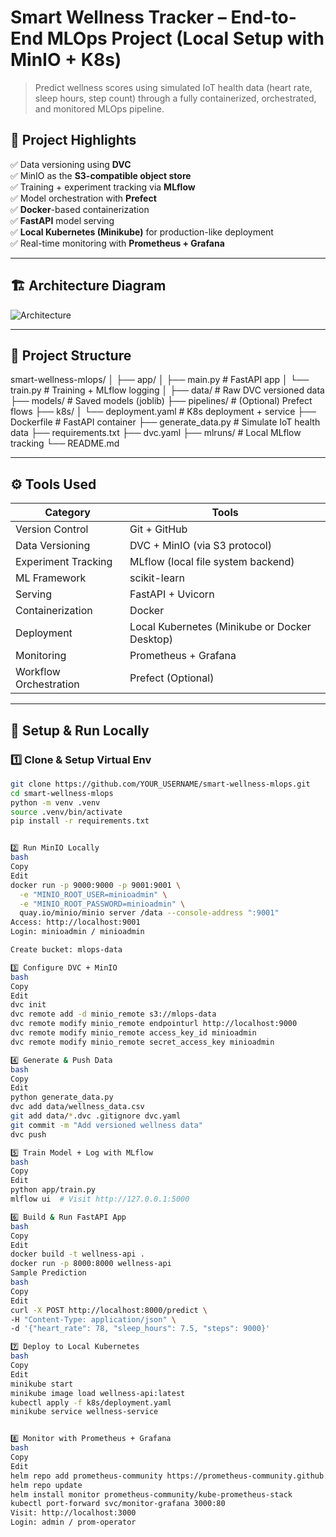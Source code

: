 # Smart Wellness Tracker – End-to-End MLOps Project (Local Setup with MinIO + K8s)

> Predict wellness scores using simulated IoT health data (heart rate, sleep hours, step count) through a fully containerized, orchestrated, and monitored MLOps pipeline.

## 🚀 Project Highlights

✅ Data versioning using **DVC**  
✅ MinIO as the **S3-compatible object store**  
✅ Training + experiment tracking via **MLflow**  
✅ Model orchestration with **Prefect**  
✅ **Docker**-based containerization  
✅ **FastAPI** model serving  
✅ **Local Kubernetes (Minikube)** for production-like deployment  
✅ Real-time monitoring with **Prometheus + Grafana**

---

## 🏗️ Architecture Diagram

![Architecture](https://github.com/YOUR_USERNAME/smart-wellness-mlops/assets/architecture-diagram.png)

---

## 📁 Project Structure

smart-wellness-mlops/
│
├── app/
│ ├── main.py # FastAPI app
│ └── train.py # Training + MLflow logging
│
├── data/ # Raw DVC versioned data
├── models/ # Saved models (joblib)
├── pipelines/ # (Optional) Prefect flows
├── k8s/
│ └── deployment.yaml # K8s deployment + service
├── Dockerfile # FastAPI container
├── generate_data.py # Simulate IoT health data
├── requirements.txt
├── dvc.yaml
├── mlruns/ # Local MLflow tracking
└── README.md


---

## ⚙️ Tools Used

| Category             | Tools                                              |
|----------------------|----------------------------------------------------|
| Version Control      | Git + GitHub                                       |
| Data Versioning      | DVC + MinIO (via S3 protocol)                      |
| Experiment Tracking  | MLflow (local file system backend)                |
| ML Framework         | scikit-learn                                       |
| Serving              | FastAPI + Uvicorn                                  |
| Containerization     | Docker                                             |
| Deployment           | Local Kubernetes (Minikube or Docker Desktop)      |
| Monitoring           | Prometheus + Grafana                               |
| Workflow Orchestration | Prefect (Optional)                              |

---

## 🧪 Setup & Run Locally

### 1️⃣ Clone & Setup Virtual Env

```bash
git clone https://github.com/YOUR_USERNAME/smart-wellness-mlops.git
cd smart-wellness-mlops
python -m venv .venv
source .venv/bin/activate
pip install -r requirements.txt


2️⃣ Run MinIO Locally
bash
Copy
Edit
docker run -p 9000:9000 -p 9001:9001 \
  -e "MINIO_ROOT_USER=minioadmin" \
  -e "MINIO_ROOT_PASSWORD=minioadmin" \
  quay.io/minio/minio server /data --console-address ":9001"
Access: http://localhost:9001
Login: minioadmin / minioadmin

Create bucket: mlops-data

3️⃣ Configure DVC + MinIO
bash
Copy
Edit
dvc init
dvc remote add -d minio_remote s3://mlops-data
dvc remote modify minio_remote endpointurl http://localhost:9000
dvc remote modify minio_remote access_key_id minioadmin
dvc remote modify minio_remote secret_access_key minioadmin

4️⃣ Generate & Push Data
bash
Copy
Edit
python generate_data.py
dvc add data/wellness_data.csv
git add data/*.dvc .gitignore dvc.yaml
git commit -m "Add versioned wellness data"
dvc push

5️⃣ Train Model + Log with MLflow
bash
Copy
Edit
python app/train.py
mlflow ui  # Visit http://127.0.0.1:5000

6️⃣ Build & Run FastAPI App
bash
Copy
Edit
docker build -t wellness-api .
docker run -p 8000:8000 wellness-api
Sample Prediction
bash
Copy
Edit
curl -X POST http://localhost:8000/predict \
-H "Content-Type: application/json" \
-d '{"heart_rate": 78, "sleep_hours": 7.5, "steps": 9000}'

7️⃣ Deploy to Local Kubernetes
bash
Copy
Edit
minikube start
minikube image load wellness-api:latest
kubectl apply -f k8s/deployment.yaml
minikube service wellness-service


8️⃣ Monitor with Prometheus + Grafana
bash
Copy
Edit
helm repo add prometheus-community https://prometheus-community.github.io/helm-charts
helm repo update
helm install monitor prometheus-community/kube-prometheus-stack
kubectl port-forward svc/monitor-grafana 3000:80
Visit: http://localhost:3000
Login: admin / prom-operator